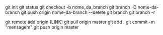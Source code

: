 git init <!-- Cria um repositório vazio -->
git status <!-- Verifar status do repositório -->
git checkout -b nome_da_branch <!-- Cria uma nova branch -->
git branch -D nome-da-branch <!-- Deleta a branch local, mas apenas se ela já tiver sido mergeada para a branch atual ou para outra branch. Caso queira forçar, basta mudar o -d para -D -->
git push origin nome-da-branch --delete <!-- Deleta a branch remota (nuvem) -->
git branch <!-- Verifica a branch atual -->
git branch -r <!-- Lista as branchs remotas -->

<!-- Primeiros passos -->
git remote add origin (LINK) <!-- Associa o endereço do repositório da nuvem no computador -->
git pull origin master <!-- Atualiza o seu repositório no computado -->
git add . <!-- Adiciona todos os arquivos na pasta que vai ser enviada para a nuvem -->
git commit -m "mensagem" <!-- Mensagem de commit -->
git push origin master  <!-- Nome do repositório princial no github -->